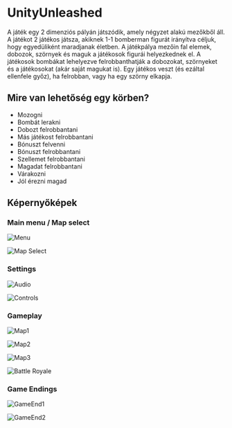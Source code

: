 # UnityUnleashed

A játék egy 2 dimenziós pályán játszódik, amely négyzet alakú mezőkből áll. A játékot 2 játékos játsza,
akiknek 1-1 bomberman figurát irányítva céljuk, hogy egyedüliként maradjanak életben. A játékpálya
mezőin fal elemek, dobozok, szörnyek és maguk a játékosok figurái helyezkednek el. A játékosok
bombákat lehelyezve felrobbanthatják a dobozokat, szörnyeket és a játékosokat (akár saját magukat
is). Egy játékos veszt (és ezáltal ellenfele győz), ha felrobban, vagy ha egy szörny elkapja.

## Mire van lehetőség egy körben?

- Mozogni
- Bombát lerakni
- Dobozt felrobbantani
- Más játékost felrobbantani
- Bónuszt felvenni
- Bónuszt felrobbantani
- Szellemet felrobbantani
- Magadat felrobbantani
- Várakozni
- Jól érezni magad

## Képernyőképek

### Main menu / Map select

![Menu](/Pic/mainmenu.png)

![Map Select](/Pic/mapselect.png)

### Settings

![Audio](/Pic/settings1.png)

![Controls](/Pic/settings2.png)

### Gameplay

![Map1](/Pic/map1.png)

![Map2](/Pic/map2.png)

![Map3](/Pic/map3.png)

![Battle Royale](/Pic/battleroyale.png)

### Game Endings

![GameEnd1](/Pic/end1.png)

![GameEnd2](/Pic/end2.png)